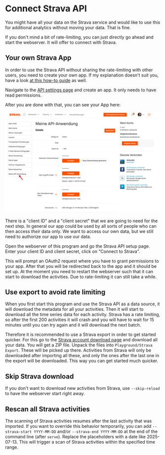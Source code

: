 # Connect Strava API

You might have all your data on the Strava service and would like to use this for additional analytics without moving your data. That is fine.

If you don't mind a bit of rate-limiting, you can just directly go ahead and start the webserver. It will offer to connect with Strava.

## Your own Strava App

In order to use the Strava API without sharing the rate-limiting with other users, you need to create your own app. If my explanation doesn't suit you, have a look [at this how-to guide](https://towardsdatascience.com/using-the-strava-api-and-pandas-to-explore-your-activity-data-d94901d9bfde) as well.

Navigate to the [API settings page](https://www.strava.com/settings/api) and create an app. It only needs to have read permissions.

After you are done with that, you can see your App here:

![](images/strava-api-2.png)

There is a "client ID" and a "client secret" that we are going to need for the next step. In general our app could be used by all sorts of people who can then access _their_ data only. We want to access our own data, but we still need to authorize our app to use our data. 

Open the webserver of this program and go the Strava API setup page. Enter your client ID and client secret, click on "Connect to Strava".

This will prompt an OAuth2 request where you have to grant permissions to your app. After that you will be redirected back to the app and it should be set up. At the moment you need to restart the webserver such that it can start to download the activities. Due to rate-limiting it can still take a while.

## Use export to avoid rate limiting

When you first start this program and use the Strava API as a data source, it will download the metadata for all your activities. Then it will start to download all the time series data for each activity. Strava has a rate limiting, so after the first 200 activities it will crash and you will have to wait for 15 minutes until you can try again and it will download the next batch.

Therefore it is recommended to use a Strava export in order to get started quicker. For this go to the [Strava account download page](https://www.strava.com/athlete/delete_your_account) and download all your data. You will get a ZIP file. Unpack the files into `Playground/Strava Export`. These will be picked up there. Activities from Strava will only be downloaded after importing all these, and only the ones after the last one in the export will be downloaded. This way you can get started much quicker.

## Skip Strava download

If you don't want to download new activities from Strava, use `--skip-reload` to have the webserver start right away.

## Rescan all Strava activities

The scanning of Strava activities resumes after the last activity that was imported. If you want to override this behavior temporarily, you can add `--strava-start YYYY-MM-DD` and/or `--strava-end YYYY-MM-DD` at the end of the command line (after `serve`). Replace the placeholders with a date like 2025-07-13. This will trigger a scan of Strava activities within the specified time range.